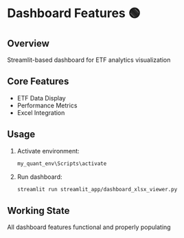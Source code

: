 # Dashboard Features 🟢

## Overview
Streamlit-based dashboard for ETF analytics visualization

## Core Features
- ETF Data Display
- Performance Metrics
- Excel Integration

## Usage
1. Activate environment:
   ```bash
   my_quant_env\Scripts\activate
   ```
2. Run dashboard:
   ```bash
   streamlit run streamlit_app/dashboard_xlsx_viewer.py
   ```

## Working State
All dashboard features functional and properly populating
